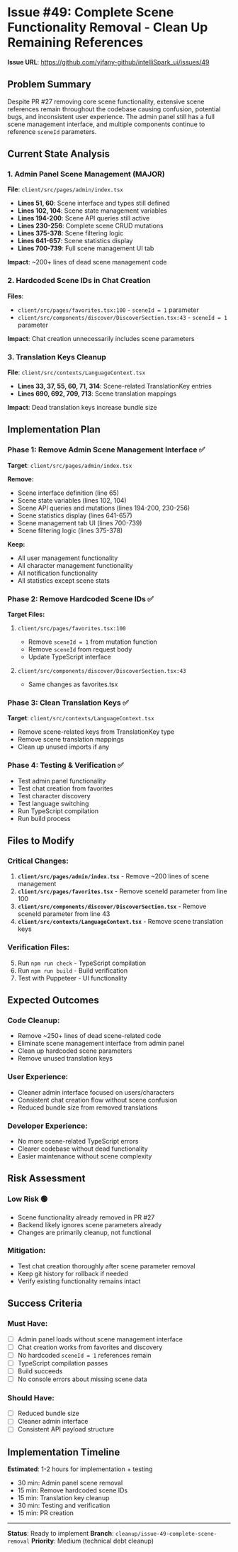 # Issue #49: Complete Scene Functionality Removal - Clean Up Remaining References

**Issue URL**: https://github.com/yifany-github/intelliSpark_ui/issues/49

## Problem Summary
Despite PR #27 removing core scene functionality, extensive scene references remain throughout the codebase causing confusion, potential bugs, and inconsistent user experience. The admin panel still has a full scene management interface, and multiple components continue to reference `sceneId` parameters.

## Current State Analysis

### 1. **Admin Panel Scene Management (MAJOR)** 
**File**: `client/src/pages/admin/index.tsx`
- **Lines 51, 60**: Scene interface and types still defined
- **Lines 102, 104**: Scene state management variables
- **Lines 194-200**: Scene API queries still active
- **Lines 230-256**: Complete scene CRUD mutations
- **Lines 375-378**: Scene filtering logic
- **Lines 641-657**: Scene statistics display
- **Lines 700-739**: Full scene management UI tab

**Impact**: ~200+ lines of dead scene management code

### 2. **Hardcoded Scene IDs in Chat Creation**
**Files**: 
- `client/src/pages/favorites.tsx:100` - `sceneId = 1` parameter
- `client/src/components/discover/DiscoverSection.tsx:43` - `sceneId = 1` parameter

**Impact**: Chat creation unnecessarily includes scene parameters

### 3. **Translation Keys Cleanup**
**File**: `client/src/contexts/LanguageContext.tsx`
- **Lines 33, 37, 55, 60, 71, 314**: Scene-related TranslationKey entries
- **Lines 690, 692, 709, 713**: Scene translation mappings

**Impact**: Dead translation keys increase bundle size

## Implementation Plan

### Phase 1: Remove Admin Scene Management Interface ✅
**Target**: `client/src/pages/admin/index.tsx`

**Remove:**
- Scene interface definition (line 65)
- Scene state variables (lines 102, 104)
- Scene API queries and mutations (lines 194-200, 230-256)
- Scene statistics display (lines 641-657)
- Scene management tab UI (lines 700-739)
- Scene filtering logic (lines 375-378)

**Keep:**
- All user management functionality
- All character management functionality  
- All notification functionality
- All statistics except scene stats

### Phase 2: Remove Hardcoded Scene IDs ✅
**Target Files:**
1. `client/src/pages/favorites.tsx:100`
   - Remove `sceneId = 1` from mutation function
   - Remove `sceneId` from request body
   - Update TypeScript interface

2. `client/src/components/discover/DiscoverSection.tsx:43`
   - Same changes as favorites.tsx

### Phase 3: Clean Translation Keys ✅
**Target**: `client/src/contexts/LanguageContext.tsx`
- Remove scene-related keys from TranslationKey type
- Remove scene translation mappings
- Clean up unused imports if any

### Phase 4: Testing & Verification ✅
- Test admin panel functionality
- Test chat creation from favorites
- Test character discovery  
- Test language switching
- Run TypeScript compilation
- Run build process

## Files to Modify

### Critical Changes:
1. **`client/src/pages/admin/index.tsx`** - Remove ~200 lines of scene management
2. **`client/src/pages/favorites.tsx`** - Remove sceneId parameter from line 100
3. **`client/src/components/discover/DiscoverSection.tsx`** - Remove sceneId parameter from line 43
4. **`client/src/contexts/LanguageContext.tsx`** - Remove scene translation keys

### Verification Files:
5. Run `npm run check` - TypeScript compilation
6. Run `npm run build` - Build verification
7. Test with Puppeteer - UI functionality

## Expected Outcomes

### Code Cleanup:
- Remove ~250+ lines of dead scene-related code
- Eliminate scene management interface from admin panel
- Clean up hardcoded scene parameters
- Remove unused translation keys

### User Experience:
- Cleaner admin interface focused on users/characters
- Consistent chat creation flow without scene confusion
- Reduced bundle size from removed translations

### Developer Experience:
- No more scene-related TypeScript errors
- Clearer codebase without dead functionality
- Easier maintenance without scene complexity

## Risk Assessment

### Low Risk 🟢
- Scene functionality already removed in PR #27
- Backend likely ignores scene parameters already
- Changes are primarily cleanup, not functional

### Mitigation:
- Test chat creation thoroughly after scene parameter removal
- Keep git history for rollback if needed
- Verify existing functionality remains intact

## Success Criteria

### Must Have:
- [ ] Admin panel loads without scene management interface
- [ ] Chat creation works from favorites and discovery
- [ ] No hardcoded `sceneId = 1` references remain  
- [ ] TypeScript compilation passes
- [ ] Build succeeds
- [ ] No console errors about missing scene data

### Should Have:
- [ ] Reduced bundle size
- [ ] Cleaner admin interface
- [ ] Consistent API payload structure

## Implementation Timeline

**Estimated**: 1-2 hours for implementation + testing
- 30 min: Admin panel scene removal
- 15 min: Remove hardcoded scene IDs
- 15 min: Translation key cleanup
- 30 min: Testing and verification
- 15 min: PR creation

---

**Status**: Ready to implement
**Branch**: `cleanup/issue-49-complete-scene-removal`
**Priority**: Medium (technical debt cleanup)